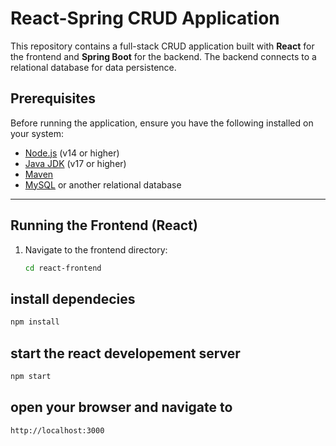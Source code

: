 # React-Spring CRUD Application

This repository contains a full-stack CRUD application built with **React** for the frontend and **Spring Boot** for the backend. The backend connects to a relational database for data persistence.

## Prerequisites

Before running the application, ensure you have the following installed on your system:

- [Node.js](https://nodejs.org/) (v14 or higher)
- [Java JDK](https://www.oracle.com/java/technologies/javase-downloads.html) (v17 or higher)
- [Maven](https://maven.apache.org/)
- [MySQL](https://www.mysql.com/) or another relational database

---

## Running the Frontend (React)

1. Navigate to the frontend directory:
   ```bash
   cd react-frontend
   ```
## install dependecies 
   ```bash
   npm install
   ```
## start the react developement server  
   ```bash
   npm start 
   ```
## open your browser and navigate to 
```bash
http://localhost:3000
```
